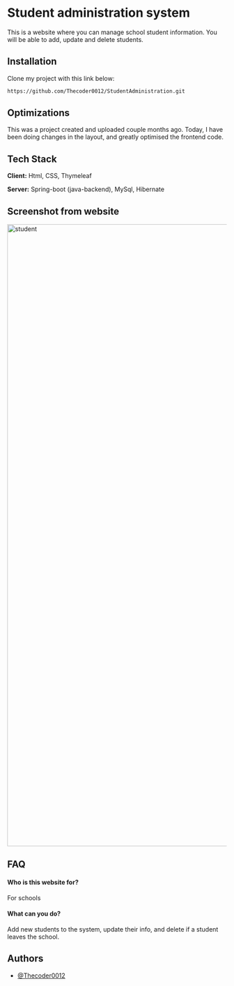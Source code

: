 
# Student administration system

This is a website where you can manage school student information. You will be able to add, update and delete students.





## Installation

Clone my project with this link below:

```bash
https://github.com/Thecoder0012/StudentAdministration.git
```
## Optimizations

This was a project created and uploaded couple months ago. Today, I have been doing changes in the layout, and greatly optimised the frontend code.

## Tech Stack

**Client:** Html, CSS, Thymeleaf

**Server:** Spring-boot (java-backend), MySql, Hibernate

   
   ## Screenshot from website
   <img width="1426" alt="student" src="https://user-images.githubusercontent.com/92215742/163650808-321094e7-942e-4e27-b655-f94c49627139.png"> 




## FAQ

#### Who is this website for?

For schools

#### What can you do?

Add new students to the system, update their info, and delete if a student leaves the school.

## Authors

- [@Thecoder0012](https://github.com/Thecoder0012)
